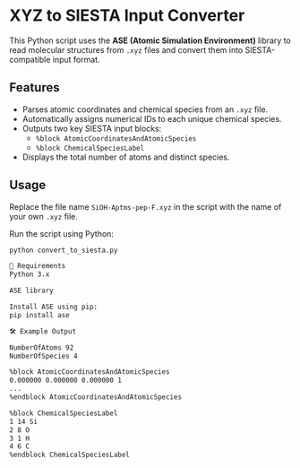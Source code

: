 # XYZ to SIESTA Input Converter

This Python script uses the **ASE (Atomic Simulation Environment)** library to read molecular structures 
from `.xyz` files and convert them into SIESTA-compatible input format.

## Features

- Parses atomic coordinates and chemical species from an `.xyz` file.
- Automatically assigns numerical IDs to each unique chemical species.
- Outputs two key SIESTA input blocks:
  - `%block AtomicCoordinatesAndAtomicSpecies`
  - `%block ChemicalSpeciesLabel`
- Displays the total number of atoms and distinct species.

## Usage

Replace the file name `SiOH-Aptms-pep-F.xyz` in the script with the name of your own `.xyz` file.

Run the script using Python:

```bash
python convert_to_siesta.py

🧰 Requirements
Python 3.x

ASE library

Install ASE using pip:
pip install ase

🛠 Example Output

NumberOfAtoms 92
NumberOfSpecies 4

%block AtomicCoordinatesAndAtomicSpecies
0.000000 0.000000 0.000000 1
...
%endblock AtomicCoordinatesAndAtomicSpecies

%block ChemicalSpeciesLabel
1 14 Si
2 8 O
3 1 H
4 6 C
%endblock ChemicalSpeciesLabel
